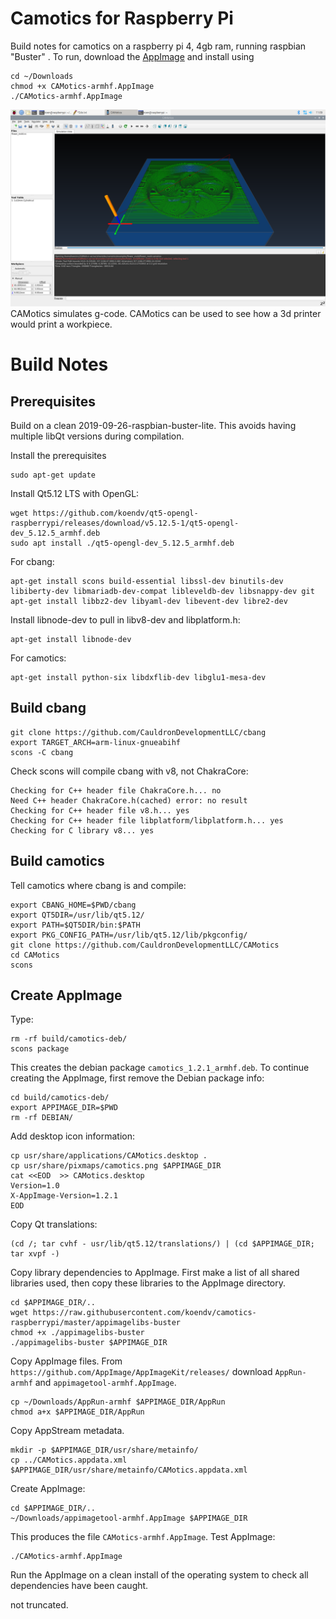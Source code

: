 # Camotics for Raspberry Pi
Build notes for camotics on a raspberry pi 4, 4gb ram, running raspbian "Buster" . To run, download the [AppImage](https://github.com/koendv/camotics-raspberrypi/releases) and install using 
~~~
cd ~/Downloads
chmod +x CAMotics-armhf.AppImage
./CAMotics-armhf.AppImage
~~~

![screenshot](https://github.com/koendv/camotics-raspberrypi/raw/master/doc/screenshot.png  "Camotics on Raspberry Pi")
CAMotics simulates g-code. CAMotics can be used to see how a 3d printer would print a workpiece. 

# Build Notes 
## Prerequisites

Build on a clean  2019-09-26-raspbian-buster-lite. This avoids having multiple libQt versions during compilation.

Install the prerequisites
~~~
sudo apt-get update
~~~

Install Qt5.12 LTS with OpenGL:
~~~
wget https://github.com/koendv/qt5-opengl-raspberrypi/releases/download/v5.12.5-1/qt5-opengl-dev_5.12.5_armhf.deb
sudo apt install ./qt5-opengl-dev_5.12.5_armhf.deb
~~~

For cbang:
~~~
apt-get install scons build-essential libssl-dev binutils-dev libiberty-dev libmariadb-dev-compat libleveldb-dev libsnappy-dev git
apt-get install libbz2-dev libyaml-dev libevent-dev libre2-dev 
~~~
Install libnode-dev to pull in libv8-dev and libplatform.h:
~~~
apt-get install libnode-dev 
~~~
For camotics:
~~~
apt-get install python-six libdxflib-dev libglu1-mesa-dev
~~~
## Build cbang
~~~
git clone https://github.com/CauldronDevelopmentLLC/cbang
export TARGET_ARCH=arm-linux-gnueabihf
scons -C cbang
~~~
Check scons will compile cbang with v8, not ChakraCore:
~~~
Checking for C++ header file ChakraCore.h... no
Need C++ header ChakraCore.h(cached) error: no result
Checking for C++ header file v8.h... yes
Checking for C++ header file libplatform/libplatform.h... yes
Checking for C library v8... yes
~~~

## Build camotics
Tell camotics where cbang is and compile:
~~~
export CBANG_HOME=$PWD/cbang
export QT5DIR=/usr/lib/qt5.12/
export PATH=$QT5DIR/bin:$PATH
export PKG_CONFIG_PATH=/usr/lib/qt5.12/lib/pkgconfig/
git clone https://github.com/CauldronDevelopmentLLC/CAMotics
cd CAMotics
scons
~~~

## Create AppImage
Type:
~~~
rm -rf build/camotics-deb/
scons package
~~~
This creates the debian package `camotics_1.2.1_armhf.deb`.
To continue creating the AppImage, first remove the Debian package info:
~~~
cd build/camotics-deb/
export APPIMAGE_DIR=$PWD
rm -rf DEBIAN/
~~~
Add desktop icon information:
~~~
cp usr/share/applications/CAMotics.desktop .
cp usr/share/pixmaps/camotics.png $APPIMAGE_DIR
cat <<EOD  >> CAMotics.desktop
Version=1.0
X-AppImage-Version=1.2.1
EOD
~~~

Copy Qt translations:
~~~
(cd /; tar cvhf - usr/lib/qt5.12/translations/) | (cd $APPIMAGE_DIR; tar xvpf -)
~~~

Copy library dependencies to AppImage. First make a list of all shared libraries used, then copy these libraries to the AppImage directory.
```
cd $APPIMAGE_DIR/..
wget https://raw.githubusercontent.com/koendv/camotics-raspberrypi/master/appimagelibs-buster
chmod +x ./appimagelibs-buster 
./appimagelibs-buster $APPIMAGE_DIR
```
Copy AppImage files. From `https://github.com/AppImage/AppImageKit/releases/` download `AppRun-armhf` and `appimagetool-armhf.AppImage`.
```
cp ~/Downloads/AppRun-armhf $APPIMAGE_DIR/AppRun
chmod a+x $APPIMAGE_DIR/AppRun
```
Copy AppStream metadata.
```
mkdir -p $APPIMAGE_DIR/usr/share/metainfo/
cp ../CAMotics.appdata.xml $APPIMAGE_DIR/usr/share/metainfo/CAMotics.appdata.xml
```
Create AppImage:
```
cd $APPIMAGE_DIR/..
~/Downloads/appimagetool-armhf.AppImage $APPIMAGE_DIR
```
This produces the file ```CAMotics-armhf.AppImage```.
Test AppImage:
```
./CAMotics-armhf.AppImage
```
Run the AppImage on a clean install of the operating system to check all dependencies have been caught.

not truncated.
